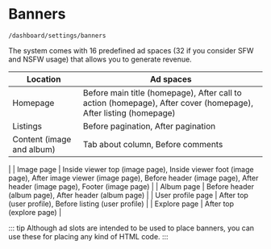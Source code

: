 # Banners

`/dashboard/settings/banners`

The system comes with 16 predefined ad spaces (32 if you consider SFW and NSFW usage) that allows you to generate revenue.

| Location  | Ad spaces  |
|---|---|
| Homepage  | Before main title (homepage), After call to action (homepage), After cover (homepage), After listing (homepage)  |
| Listings | Before pagination, After pagination |
| Content (image and album) | Tab about column, Before comments
 |
| Image page | Inside viewer top (image page), Inside viewer foot (image page), After image viewer (image page), Before header (image page), After header (image page), Footer (image page) |
| Album page | Before header (album page), After header (album page)
 |
| User profile page | After top (user profile), Before listing (user profile) |
| Explore page | After top (explore page) |

::: tip
Although ad slots are intended to be used to place banners, you can use these for placing any kind of HTML code.
:::
